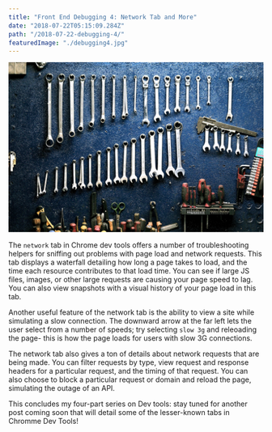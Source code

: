 ```yaml
---
title: "Front End Debugging 4: Network Tab and More"
date: "2018-07-22T05:15:09.284Z"
path: "/2018-07-22-debugging-4/"
featuredImage: "./debugging4.jpg"
---
```

![Debugging](./debugging4.jpg)

The `network` tab in Chrome dev tools offers a number of troubleshooting helpers for sniffing out problems with page load and network requests.
This tab displays a waterfall detailing how long a page takes to load, and the time each resource contributes to that load time. You can see if large JS files, images, or other large requests are causing your page speed to lag. You can also view snapshots with a visual history of your page load in this tab.

Another useful feature of the network tab is the ability to view a site while simulating a slow connection. The downward arrow at the far left lets the user select from a number of speeds; try selecting `slow 3g` and releoading the page- this is how the page loads for users with slow 3G connections.

The network tab also gives a ton of details about network requests that are being made. You can filter requests by type, view request and response headers for a particular request, and the timing of that request. You can also choose to block a particular request or domain and reload the page, simulating the outage of an API.

This concludes my four-part series on Dev tools: stay tuned for another post coming soon that will detail some of the lesser-known tabs in Chromme Dev Tools!
